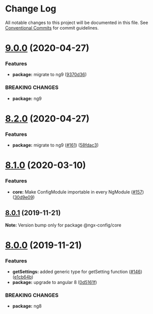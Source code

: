 # Change Log

All notable changes to this project will be documented in this file.
See [Conventional Commits](https://conventionalcommits.org) for commit guidelines.

# [9.0.0](https://github.com/fulls1z3/ngx-config/compare/v8.2.0...v9.0.0) (2020-04-27)

### Features

- **package:** migrate to ng9 ([9370d36](https://github.com/fulls1z3/ngx-config/commit/9370d36f63fcfb81b50e688d660edda83c077aed))

### BREAKING CHANGES

- **package:** ng9

# [8.2.0](https://github.com/fulls1z3/ngx-config/compare/v8.1.0...v8.2.0) (2020-04-27)

### Features

- **package:** migrate to ng9 ([#161](https://github.com/fulls1z3/ngx-config/issues/161)) ([58fdac3](https://github.com/fulls1z3/ngx-config/commit/58fdac3d0e8c581440e8854c66b3db58dc2ef47c))

# [8.1.0](https://github.com/fulls1z3/ngx-config/compare/v8.0.2...v8.1.0) (2020-03-10)

### Features

- **core:** Make ConfigModule importable in every NgModule ([#157](https://github.com/fulls1z3/ngx-config/issues/157)) ([30d9e09](https://github.com/fulls1z3/ngx-config/commit/30d9e095945144246b57b8664ec59d9d1226c427))

## [8.0.1](https://github.com/fulls1z3/ngx-config/compare/v8.0.0...v8.0.1) (2019-11-21)

**Note:** Version bump only for package @ngx-config/core

# [8.0.0](https://github.com/fulls1z3/ngx-config/compare/v6.0.0-rc.1...v8.0.0) (2019-11-21)

### Features

- **getSettings:** added generic type for getSetting function ([#146](https://github.com/fulls1z3/ngx-config/issues/146)) ([e1cb64b](https://github.com/fulls1z3/ngx-config/commit/e1cb64b6c0999b0dddc9e2ec583a22cd380503e1))
- **package:** upgrade to angular 8 ([0d5161f](https://github.com/fulls1z3/ngx-config/commit/0d5161f6aca4bc00edf057cc10dd510ae10aee5e))

### BREAKING CHANGES

- **package:** ng8

